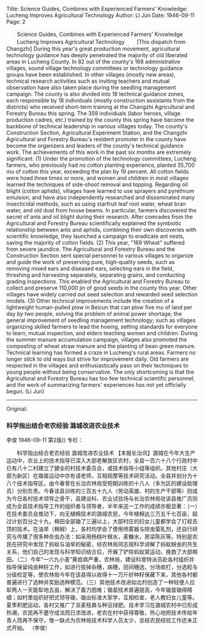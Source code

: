 Title: Science Guides, Combines with Experienced Farmers' Knowledge: Lucheng Improves Agricultural Technology
Author: Lǐ Jùn
Date: 1946-09-11
Page: 2

　　Science Guides, Combines with Experienced Farmers' Knowledge
　　Lucheng Improves Agricultural Technology
　　[This dispatch from Changzhi] During this year's great production movement, agricultural technology guidance has deeply penetrated the majority of old liberated areas in Lucheng County. In 82 out of the county's 168 administrative villages, sound village technology committees or technology guidance groups have been established. In other villages (mostly new areas), technical research activities such as inviting teachers and mutual observation have also taken place during the seedling management campaign. The county is also divided into 18 technical guidance zones, each responsible by 18 individuals (mostly construction assistants from the districts) who received short-term training at the Changzhi Agricultural and Forestry Bureau this spring. The 359 individuals (labor heroes, village production cadres, etc.) trained by the county this spring have become the backbone of technical leadership in various villages today. The county's Construction Section, Agricultural Experiment Station, and the Changzhi Agricultural and Forestry Bureau's resident promoter in the county have become the organizers and leaders of the county's technical guidance work. The achievements of this work in the past six months are extremely significant: (1) Under the promotion of the technology committees, Lucheng farmers, who previously had no cotton planting experience, planted 35,700 mu of cotton this year, exceeding the plan by 19 percent. All cotton fields were hoed three times or more, and women and children in most villages learned the techniques of side-shoot removal and topping. Regarding oil blight (cotton aphids), villages have learned to use sprayers and pyrethrum emulsion, and have also independently researched and disseminated many insecticidal methods, such as using starfruit leaf root water, wheat bran water, and old dust from house beams. In particular, farmers discovered the secret of ants and oil blight during their research. After comrades from the Agricultural and Forestry Bureau scientifically explained the symbiotic relationship between ants and aphids, combining their own discoveries with scientific knowledge, they launched a campaign to eradicate ant nests, saving the majority of cotton fields. (2) This year, "169 Wheat" suffered from severe jaundice. The Agricultural and Forestry Bureau and the Construction Section sent special personnel to various villages to organize and guide the work of preserving pure, high-quality seeds, such as removing mixed ears and diseased ears, selecting ears in the field, threshing and harvesting separately, separating grains, and conducting grading inspections. This enabled the Agricultural and Forestry Bureau to collect and preserve 110,000 jin of good seeds in the county this year. Other villages have widely carried out seed selection and rewarded seed selection models. (3) Other technical improvements include the creation of a lightweight human-pulled plow in Beicun that can plow five mu of land per day by two people, solving the problem of animal power shortage; the general improvement of seedling management technology; such as villages organizing skilled farmers to lead the hoeing, setting standards for everyone to learn, mutual inspection, and elders teaching women and children. During the summer manure accumulation campaign, villages also promoted the composting of wheat straw manure and the planting of bean green manure. Technical learning has formed a craze in Lucheng's rural areas. Farmers no longer stick to old ways but strive for improvement daily. Old farmers are respected in the villages and enthusiastically pass on their techniques to young people without being conservative. The only shortcoming is that the Agricultural and Forestry Bureau has too few technical scientific personnel, and the work of summarizing farmers' experiences has not yet officially begun.
    (Li Jun)



<hr /> 

Original: 


### 科学指出结合老农经验  潞城改进农业技术
李俊
1946-09-11
第2版()
专栏：

　　科学指出结合老农经验
    潞城改进农业技术
    【本报长治讯】潞城在今年大生产运动中，农业上的技术指导已深入大部老解放区农村，全县一百六十八个行政村中已有八十二村建立了健全的村技术委员会，或技术指导小组等组织。其他村庄（大部为新区）在锄苗运动中亦有请老师，互相观摩等技术研究活动。全县并划分为十八个技术指导区，由今春曾在长治农林局受短期训练的十八人（多为区的建设助理员）分别负责。今春该县训练的三百五十九人（劳动英雄、村的生产干部等）则成为今日各村技术领导之骨干，县建设科、农业试验场与长治农林局驻该县推广员则成为全县技术指导工作的组织者与领导者，半年来这一工作的成绩亦极显著：（一）在技术委员会推动下，向无植棉技术的潞城农民，今年植棉达三万五千七百亩，超过计划百分之十九，棉田全部锄了三遍以上，大部村庄的妇女儿童都学会了打杈去顶的技术。在油旱（棉蚜）上，各村均学会了使用喷雾器与除虫菊乳剂，还自行研究与传播了很多种杀虫办法：如采用杨桃叶根水，麦糠水，房梁陈灰等。特别是农民在研究中发现了蚂蚁与油旱的秘密，经农林局同志按科学讲解了蚂蚁蚜虫的共生关系，他们自己的发现与科学知识结合后，开展了铲除蚂蚁窝运动，挽救了大部棉田。（二）今年“一六九小麦”黄疸病严重，农林局，建设科曾特派员赴各村组织并指导保留纯良种籽工作，如进行拔掉杂穗，病穗，田间穗选，分场收打，分选粒与分级检定等，使农林局今年在该县得以收得十一万斤好种籽保藏下来，其他各村都普遍进行了选种并奖励选种模范。（三）其他技术改进如北村创造了一种轻便人拉犁两人一天能犁地五亩，解决了畜力困难；锄苗技术普遍提高，今年锄苗锄得精细；如村里组织好把式领导锄，锄出标准大家学，互相检查，老人教妇女儿童等。夏季积肥运动，各村又推广了沤麦秸粪与种豆绿肥。技术学习在潞城农村中已形成热潮，农民再不墨守成法而日求改进，老农在村中获得尊敬，热心地把技术传给年青人而再不保守。惟一缺点为农林局技术科学人员太少，总结农民经验工作还未正式开始。
    （李俊）

